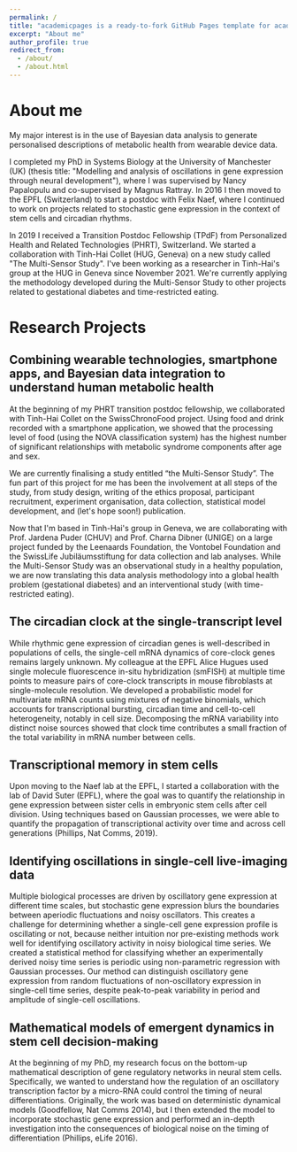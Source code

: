 ```yaml
---
permalink: /
title: "academicpages is a ready-to-fork GitHub Pages template for academic personal websites"
excerpt: "About me"
author_profile: true
redirect_from: 
  - /about/
  - /about.html
---
```


About me
======
My major interest is in the use of Bayesian data analysis to generate personalised descriptions of metabolic health from wearable device data.

I completed my PhD in Systems Biology at the University of Manchester (UK) (thesis title: "Modelling and analysis of oscillations in gene expression through neural development"), where I was supervised by Nancy Papalopulu and co-supervised by Magnus Rattray. In 2016 I then moved to the EPFL (Switzerland) to start a postdoc with Felix Naef, where I continued to work on projects related to stochastic gene expression in the context of stem cells and circadian rhythms.

In 2019 I received a Transition Postdoc Fellowship (TPdF) from Personalized Health and Related Technologies (PHRT), Switzerland. We started a collaboration with Tinh-Hai Collet (HUG, Geneva) on a new study called "The Multi-Sensor Study". I've been working as a researcher in Tinh-Hai's group at the HUG in Geneva since November 2021. We're currently applying the methodology developed during the Multi-Sensor Study to other projects related to gestational diabetes and time-restricted eating.

Research Projects
======

Combining wearable technologies, smartphone apps, and Bayesian data integration to understand human metabolic health
------

At the beginning of my PHRT transition postdoc fellowship, we collaborated with Tinh-Hai Collet on the SwissChronoFood project. Using food and drink recorded with a smartphone application, we showed that the processing level of food (using the NOVA classification system) has the highest number of significant relationships with metabolic syndrome components after age and sex. 

We are currently finalising a study entitled “the Multi-Sensor Study”. The fun part of this project for me has been the involvement at all steps of the study, from study design, writing of the ethics proposal, participant recruitment, experiment organisation, data collection, statistical model development, and (let's hope soon!) publication.

Now that I'm based in Tinh-Hai's group in Geneva, we are collaborating with Prof. Jardena Puder (CHUV) and Prof. Charna Dibner (UNIGE) on a large project funded by the Leenaards Foundation, the Vontobel Foundation and the SwissLife Jubiläumsstiftung for data collection and lab analyses. While the Multi-Sensor Study was an observational study in a healthy population, we are now translating this data analysis methodology into a global health problem (gestational diabetes) and an interventional study (with time-restricted eating). 

The circadian clock at the single-transcript level
------

While rhythmic gene expression of circadian genes is well-described in populations of cells, the single-cell mRNA dynamics of core-clock genes remains largely unknown. My colleague at the EPFL Alice Hugues used single molecule fluorescence in-situ hybridization (smFISH) at multiple time points to measure pairs of core-clock transcripts in mouse fibroblasts at single-molecule resolution. We developed a probabilistic model for multivariate mRNA counts using mixtures of negative binomials, which accounts for transcriptional bursting, circadian time and cell-to-cell heterogeneity, notably in cell size. Decomposing the mRNA variability into distinct noise sources showed that clock time contributes a small fraction of the total variability in mRNA number between cells.

Transcriptional memory in stem cells
------

Upon moving to the Naef lab at the EPFL, I started a collaboration with the lab of David Suter (EPFL), where the goal was to quantify the relationship in gene expression between sister cells in embryonic stem cells after cell division. Using techniques based on Gaussian processes, we were able to quantify the propagation of transcriptional activity over time and across cell generations (Phillips, Nat Comms, 2019).

Identifying oscillations in single-cell live-imaging data
------

Multiple biological processes are driven by oscillatory gene expression at different time scales, but stochastic gene expression blurs the boundaries between aperiodic fluctuations and noisy oscillators. This creates a challenge for determining whether a single-cell gene expression profile is oscillating or not, because neither intuition nor pre-existing methods work well for identifying oscillatory activity in noisy biological time series. We created a statistical method for classifying whether an experimentally derived noisy time series is periodic using non-parametric regression with Gaussian processes. Our method can distinguish oscillatory gene expression from random fluctuations of non-oscillatory expression in single-cell time series, despite peak-to-peak variability in period and amplitude of single-cell oscillations.

Mathematical models of emergent dynamics in stem cell decision-making
------

At the beginning of my PhD, my research focus on the bottom-up mathematical description of gene regulatory networks in neural stem cells. Specifically, we wanted to understand how the regulation of an oscillatory transcription factor by a micro-RNA could control the timing of neural differentiations. Originally, the work was based on deterministic dynamical models (Goodfellow, Nat Comms 2014), but I then extended the model to incorporate stochastic gene expression and performed an in-depth investigation into the consequences of biological noise on the timing of differentiation (Phillips, eLife 2016).

